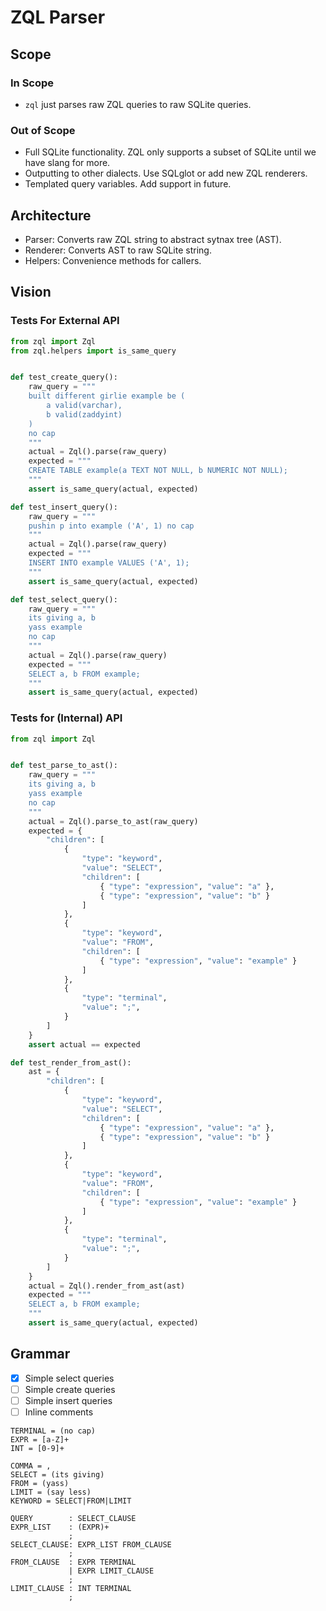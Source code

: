 # ZQL Parser

## Scope

### In Scope

- `zql` just parses raw ZQL queries to raw SQLite queries.

### Out of Scope

- Full SQLite functionality. ZQL only supports a subset of SQLite until we have slang for more.
- Outputting to other dialects. Use SQLglot or add new ZQL renderers.
- Templated query variables. Add support in future.

## Architecture

- Parser: Converts raw ZQL string to abstract sytnax tree (AST).
- Renderer: Converts AST to raw SQLite string.
- Helpers: Convenience methods for callers.

## Vision

### Tests For External API

```python
from zql import Zql
from zql.helpers import is_same_query


def test_create_query():
    raw_query = """
    built different girlie example be (
        a valid(varchar),
        b valid(zaddyint)
    )
    no cap
    """
    actual = Zql().parse(raw_query)
    expected = """
    CREATE TABLE example(a TEXT NOT NULL, b NUMERIC NOT NULL);
    """
    assert is_same_query(actual, expected)

def test_insert_query():
    raw_query = """
    pushin p into example ('A', 1) no cap
    """
    actual = Zql().parse(raw_query)
    expected = """
    INSERT INTO example VALUES ('A', 1);
    """
    assert is_same_query(actual, expected)

def test_select_query():
    raw_query = """
    its giving a, b
    yass example
    no cap
    """
    actual = Zql().parse(raw_query)
    expected = """
    SELECT a, b FROM example;
    """
    assert is_same_query(actual, expected)
```

### Tests for (Internal) API

```python
from zql import Zql


def test_parse_to_ast():
    raw_query = """
    its giving a, b
    yass example
    no cap
    """
    actual = Zql().parse_to_ast(raw_query)
    expected = {
        "children": [
            {
                "type": "keyword",
                "value": "SELECT",
                "children": [
                    { "type": "expression", "value": "a" },
                    { "type": "expression", "value": "b" }
                ]
            },
            {
                "type": "keyword",
                "value": "FROM",
                "children": [
                    { "type": "expression", "value": "example" }
                ]
            },
            {
                "type": "terminal",
                "value": ";",
            }
        ]
    }
    assert actual == expected

def test_render_from_ast():
    ast = {
        "children": [
            {
                "type": "keyword",
                "value": "SELECT",
                "children": [
                    { "type": "expression", "value": "a" },
                    { "type": "expression", "value": "b" }
                ]
            },
            {
                "type": "keyword",
                "value": "FROM",
                "children": [
                    { "type": "expression", "value": "example" }
                ]
            },
            {
                "type": "terminal",
                "value": ";",
            }
        ]
    }
    actual = Zql().render_from_ast(ast)
    expected = """
    SELECT a, b FROM example;
    """
    assert is_same_query(actual, expected)
```

## Grammar

- [x] Simple select queries
- [ ] Simple create queries
- [ ] Simple insert queries
- [ ] Inline comments

```
TERMINAL = (no cap)
EXPR = [a-Z]+
INT = [0-9]+

COMMA = ,
SELECT = (its giving)
FROM = (yass)
LIMIT = (say less)
KEYWORD = SELECT|FROM|LIMIT

QUERY        : SELECT_CLAUSE
EXPR_LIST    : (EXPR)+
             ;
SELECT_CLAUSE: EXPR_LIST FROM_CLAUSE
             ;
FROM_CLAUSE  : EXPR TERMINAL
             | EXPR LIMIT_CLAUSE
             ;
LIMIT_CLAUSE : INT TERMINAL
             ;
```
